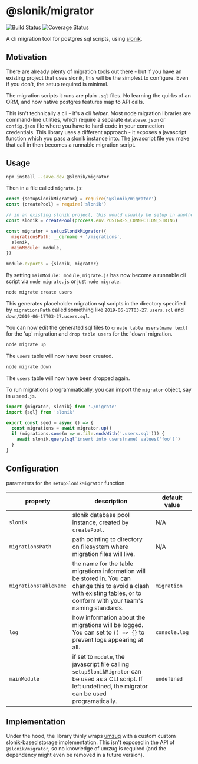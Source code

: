 # @slonik/migrator

[![Build Status](https://travis-ci.org/mmkal/slonik-tools.svg?branch=master)](https://travis-ci.org/mmkal/slonik-tools)
[![Coverage Status](https://coveralls.io/repos/github/mmkal/slonik-tools/badge.svg?branch=master)](https://coveralls.io/github/mmkal/slonik-tools?branch=master)

A cli migration tool for postgres sql scripts, using [slonik](https://npmjs.com/package/slonik).

## Motivation

There are already plenty of migration tools out there - but if you have an existing project that uses slonik, this will be the simplest to configure. Even if you don't, the setup required is minimal.

The migration scripts it runs are plain `.sql` files. No learning the quirks of an ORM, and how native postgres features map to API calls.

This isn't technically a cli - it's a cli _helper_. Most node migration libraries are command-line utilities, which require a separate `database.json` or `config.json` file where you have to hard-code in your connection credentials. This library uses a different approach - it exposes a javascript function which you pass a slonik instance into. The javascript file you make that call in then becomes a runnable migration script.

## Usage

```bash
npm install --save-dev @slonik/migrator
```

Then in a file called `migrate.js`:
```javascript
const {setupSlonikMigrator} = require('@slonik/migrator')
const {createPool} = require('slonik')

// in an existing slonik project, this would usually be setup in another module
const slonik = createPool(process.env.POSTGRES_CONNECTION_STRING)

const migrator = setupSlonikMigrator({
  migrationsPath: __dirname + '/migrations',
  slonik,
  mainModule: module,
})

module.exports = {slonik, migrator}
```

By setting `mainModule: module`, `migrate.js` has now become a runnable cli script via `node migrate.js` or just `node migrate`:

```bash
node migrate create users
```
This generates placeholder migration sql scripts in the directory specified by `migrationsPath` called something like `2019-06-17T03-27.users.sql` and `down/2019-06-17T03-27.users.sql`.

You can now edit the generated sql files to `create table users(name text)` for the 'up' migration and `drop table users` for the 'down' migration.

```bash
node migrate up
```

The `users` table will now have been created.

```bash
node migrate down
```

The `users` table will now have been dropped again.

To run migrations programmatically, you can import the `migrator` object, say in a `seed.js`.

```javascript
import {migrator, slonik} from './migrate'
import {sql} from 'slonik'

export const seed = async () => {
  const migrations = await migrator.up()
  if (migrations.some(m => m.file.endsWith('.users.sql'))) {
    await slonik.query(sql`insert into users(name) values('foo')`)
  }
}
```

## Configuration

parameters for the `setupSlonikMigrator` function

| property | description | default value |
|--------|------------|-------------|
| `slonik` | slonik database pool instance, created by `createPool`. | N/A |
| `migrationsPath` | path pointing to directory on filesystem where migration files will live. | N/A |
| `migrationsTableName` | the name for the table migrations information will be stored in. You can change this to avoid a clash with existing tables, or to conform with your team's naming standards. | `migration` |
| `log` | how information about the migrations will be logged. You can set to `() => {}` to prevent logs appearing at all. | `console.log` |
| `mainModule` | if set to `module`, the javascript file calling `setupSlonikMigrator` can be used as a CLI script. If left undefined, the migrator can be used programatically. | `undefined` |

## Implementation

Under the hood, the library thinly wraps [umzug](https://npmjs.com/package/umzug) with a custom custom slonik-based storage implementation. This isn't exposed in the API of `@slonik/migrator`, so no knowledge of umzug is required (and the dependency might even be removed in a future version).

